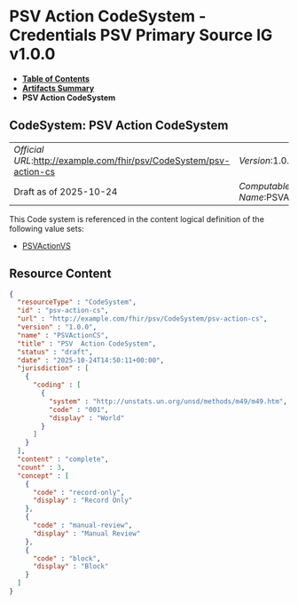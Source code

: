 # PSV Action CodeSystem - Credentials PSV Primary Source IG v1.0.0

* [**Table of Contents**](toc.md)
* [**Artifacts Summary**](artifacts.md)
* **PSV Action CodeSystem**

## CodeSystem: PSV Action CodeSystem 

| | |
| :--- | :--- |
| *Official URL*:http://example.com/fhir/psv/CodeSystem/psv-action-cs | *Version*:1.0.0 |
| Draft as of 2025-10-24 | *Computable Name*:PSVActionCS |

 This Code system is referenced in the content logical definition of the following value sets: 

* [PSVActionVS](ValueSet-psv-action-vs.md)



## Resource Content

```json
{
  "resourceType" : "CodeSystem",
  "id" : "psv-action-cs",
  "url" : "http://example.com/fhir/psv/CodeSystem/psv-action-cs",
  "version" : "1.0.0",
  "name" : "PSVActionCS",
  "title" : "PSV  Action CodeSystem",
  "status" : "draft",
  "date" : "2025-10-24T14:50:11+00:00",
  "jurisdiction" : [
    {
      "coding" : [
        {
          "system" : "http://unstats.un.org/unsd/methods/m49/m49.htm",
          "code" : "001",
          "display" : "World"
        }
      ]
    }
  ],
  "content" : "complete",
  "count" : 3,
  "concept" : [
    {
      "code" : "record-only",
      "display" : "Record Only"
    },
    {
      "code" : "manual-review",
      "display" : "Manual Review"
    },
    {
      "code" : "block",
      "display" : "Block"
    }
  ]
}

```
